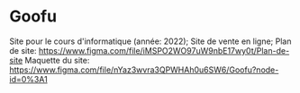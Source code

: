 # Goofu
Site pour le cours d'informatique (année: 2022);
Site de vente en ligne;
Plan de site: https://www.figma.com/file/iMSPO2WO97uW9nbE17wy0t/Plan-de-site
Maquette du site: https://www.figma.com/file/nYaz3wvra3QPWHAh0u6SW6/Goofu?node-id=0%3A1
